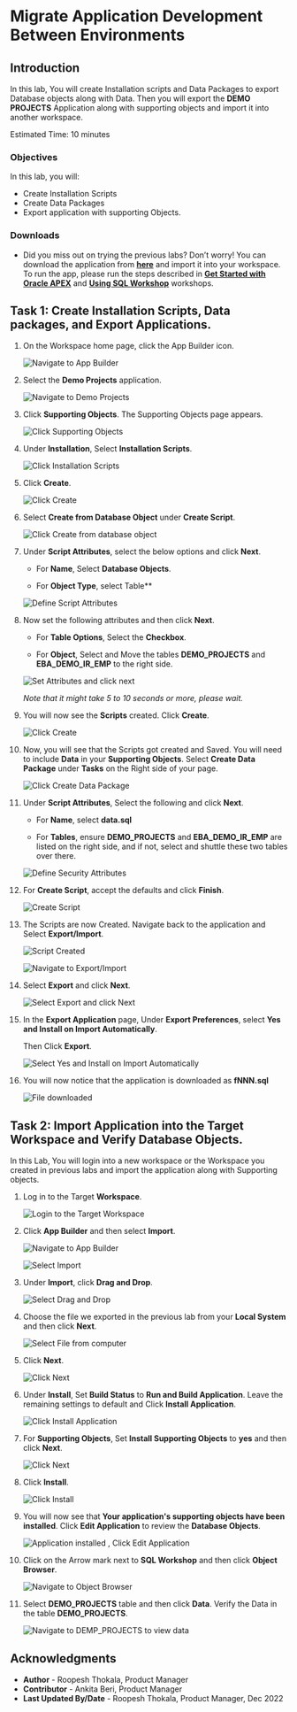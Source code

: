# Migrate Application Development Between Environments

## Introduction

In this lab, You will create Installation scripts and Data Packages to export Database objects along with Data. Then you will export the **DEMO PROJECTS** Application along with supporting objects and import it into another workspace.

Estimated Time: 10 minutes

### Objectives

In this lab, you will:
- Create Installation Scripts
- Create Data Packages
- Export application with supporting Objects.

### Downloads

- Did you miss out on trying the previous labs? Don’t worry! You can download the application from **[here](files/demo-projects5.sql)** and import it into your workspace. To run the app, please run the steps described in **[Get Started with Oracle APEX](https://apexapps.oracle.com/pls/apex/r/dbpm/livelabs/run-workshop?p210_wid=3509)** and **[Using SQL Workshop](https://apexapps.oracle.com/pls/apex/r/dbpm/livelabs/run-workshop?p210_wid=3524)** workshops.

## Task 1: Create Installation Scripts, Data packages, and Export Applications.

1. On the Workspace home page, click the App Builder icon.

    ![Navigate to App Builder](images/click-app-builder.png " ")

2. Select the **Demo Projects** application.

    ![Navigate to Demo Projects](images/select-demo-projects.png " ")

3. Click **Supporting Objects**. The Supporting Objects page appears.

    ![Click Supporting Objects](images/click-supporting-objects.png " ")

4. Under **Installation**, Select **Installation Scripts**.

    ![Click Installation Scripts](images/select-installation-scripts.png " ")

5. Click **Create**.

    ![Click Create](images/click-create.png " ")

6. Select **Create from Database Object** under **Create Script**.

    ![Click Create from database object](images/create-script1.png " ")

7. Under **Script Attributes**, select the below options and click **Next**.

    - For **Name**, Select **Database Objects**.

    - For **Object Type**, select Table**

    ![Define Script Attributes](images/create-script2.png " ")

8. Now set the following attributes and then click **Next**.

    - For **Table Options**, Select the **Checkbox**.

    - For **Object**, Select and Move the tables **DEMO_PROJECTS** and **EBA_DEMO_IR_EMP** to the right side.

    ![Set Attributes and click next](images/create-script3.png " ")

    *Note that it might take 5 to 10 seconds or more, please wait.*

9. You will now see the **Scripts** created. Click **Create**.

    ![Click Create](images/create-script4.png " ")

10. Now, you will see that the Scripts got created and Saved. You will need to include **Data** in your **Supporting Objects**. Select **Create Data Package** under **Tasks** on the Right side of your page.

    ![Click Create Data Package](images/select-data-packages.png " ")

11. Under **Script Attributes**, Select the following and click **Next**.

    - For **Name**, select **data.sql**

    - For **Tables**, ensure **DEMO_PROJECTS** and **EBA_DEMO_IR_EMP** are listed on the right side, and if not, select and shuttle these two tables over there.

    ![Define Security Attributes](images/create-data-packages.png " ")

12. For **Create Script**, accept the defaults and click **Finish**.

    ![Create Script](images/create-data-packages1.png " ")

13. The Scripts are now Created. Navigate back to the application and Select **Export/Import**.

    ![Script Created](images/navigate-to-app1.png " ")

    ![Navigate to Export/Import](images/navigate-to-export.png " ")

14. Select **Export** and click **Next**.

    ![Select Export and click Next](images/export-app1.png " ")

15. In the **Export Application** page, Under **Export Preferences**, select **Yes and Install on Import Automatically**.  

    Then Click **Export**.

    ![Select Yes and Install on Import Automatically](images/export-app2.png " ")

16. You will now notice that the application is downloaded as **fNNN.sql**

    ![File downloaded](images/exported-app.png " ")


## Task 2: Import Application into the Target Workspace and Verify Database Objects.

In this Lab, You will login into a new workspace or the Workspace you created in previous labs and import the application along with Supporting objects.

1. Log in to the Target **Workspace**.

    ![Login to the Target Workspace](images/login-towksp1.png " ")

2. Click **App Builder** and then select **Import**.

    ![Navigate to App Builder](images/select-app-builder.png " ")

    ![Select Import](images/Select-Import.png " ")

3. Under **Import**, click **Drag and Drop**.

    ![Select Drag and Drop](images/select-drag-and-drop.png " ")

4. Choose the file we exported in the previous lab from your **Local System** and then click **Next**.

    ![Select File from computer](images/select-file.png " ")

5. Click **Next**.

    ![Click Next](images/click-next.png " ")

6. Under **Install**, Set **Build Status** to **Run and Build Application**. Leave the remaining settings to default and Click **Install Application**.

    ![Click Install Application](images/install-app1.png " ")

7. For **Supporting Objects**, Set **Install Supporting Objects** to **yes** and then click **Next**.

    ![Click Next](images/install-so1.png " ")

8. Click **Install**.

    ![Click Install](images/install-app2.png " ")

9. You will now see that **Your application's supporting objects have been installed**. Click **Edit Application** to review the **Database Objects**.

    ![Application installed , Click Edit Application](images/install-app3.png " ")

10. Click on the Arrow mark next to **SQL Workshop** and then click **Object Browser**.

    ![Navigate to Object Browser](images/object-browser1.png " ")

11. Select **DEMO_PROJECTS** table and then click **Data**. Verify the Data in the table **DEMO_PROJECTS**.

    ![Navigate to DEMP_PROJECTS to view data](images/object-browser2.png " ")


## Acknowledgments

- **Author** - Roopesh Thokala, Product Manager
- **Contributor** - Ankita Beri, Product Manager
- **Last Updated By/Date** - Roopesh Thokala, Product Manager, Dec 2022
